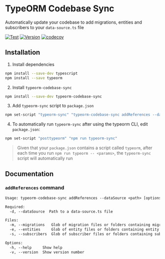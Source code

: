 # TypeORM Codebase Sync
Automatically update your codebase to add migrations, entities and subscribers to your `data-source.ts` file

[![Test](https://github.com/giladgd/typeorm-codebase-sync/actions/workflows/test.yml/badge.svg)](https://github.com/giladgd/typeorm-codebase-sync/actions/workflows/test.yml)
[![Version](https://badgen.net/npm/v/typeorm-codebase-sync)](https://www.npmjs.com/package/typeorm-codebase-sync)
[![codecov](https://codecov.io/gh/giladgd/typeorm-codebase-sync/branch/master/graph/badge.svg)](https://codecov.io/gh/giladgd/typeorm-codebase-sync)


## Installation
1. Install dependencies
```bash
npm install --save-dev typescript
npm install --save typeorm
```

2. Install `typeorm-codebase-sync`
```bash
npm install --save-dev typeorm-codebase-sync
```

3. Add `typeorm-sync` script to `package.json`
```bash
npm set-script "typeorm-sync" "typeorm-codebase-sync addReferences --dataSource ./src/db/data-source.ts --migrations ./src/db/migrations --entities ./src/db/entities --subscribers ./src/db/subscribers"
```

4. To automatically run `typeorm-sync` after using the typeorm CLI, edit `package.json`:
```bash
npm set-script "posttypeorm" "npm run typeorm-sync"
``` 

> Given that your `package.json` contains a script called `typeorm`,
> after each time you run `npm run typeorm -- <params>`, the `typeorm-sync` script will automatically run

## Documentation
### `addReferences` command
```txt
Usage: typeorm-codebase-sync addReferences --dataSource <path> [options]

Required:
  -d, --dataSource  Path to a data-source.ts file                                [string] [required]

Files:
  -m, --migrations   Glob of migration files or folders containing migration files           [array]
  -e, --entities     Glob of entity files or folders containing entity files                 [array]
  -s, --subscribers  Glob of subscriber files or folders containing subscriber files         [array]

Options:
  -h, --help     Show help                                                                 [boolean]
  -v, --version  Show version number                                                       [boolean]
```

